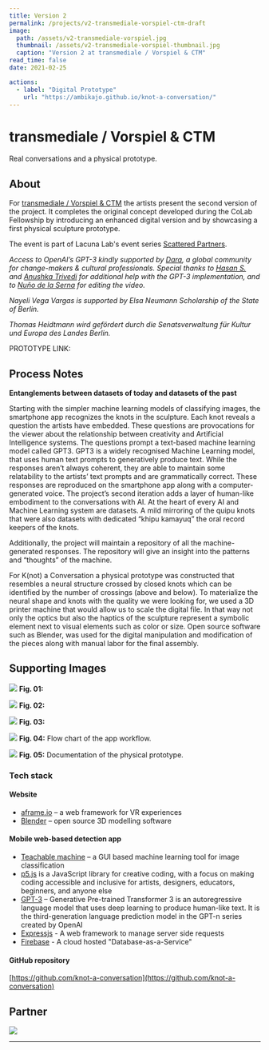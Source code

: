 ```yaml
---
title: Version 2
permalink: /projects/v2-transmediale-vorspiel-ctm-draft
image: 
  path: /assets/v2-transmediale-vorspiel.jpg
  thumbnail: /assets/v2-transmediale-vorspiel-thumbnail.jpg
  caption: "Version 2 at transmediale / Vorspiel & CTM"
read_time: false
date: 2021-02-25

actions:
  - label: "Digital Prototype"
    url: "https://ambikajo.github.io/knot-a-conversation/"
---
```


# transmediale / Vorspiel & CTM
Real conversations and a physical prototype.

## About
For [transmediale / Vorspiel & CTM](https://vorspiel.berlin/) the artists present the second version of the project. It completes the original concept developed during the CoLab Fellowship by introducing an enhanced digital version and by showcasing a first physical sculpture prototype. 

The event is part of Lacuna Lab's event series [Scattered Partners](https://lacunalab.org/events/transmediale-vorspiel-2021-or-scattered-partners).

*Access to OpenAI’s GPT-3 kindly supported by [Dara](https://www.dara.network/), a global community for change-makers & cultural professionals. Special thanks to [Hasan S.](https://curiouswala.com/) and [Anushka Trivedi](https://instagram.com/ophelia.game) for additional help with the GPT-3 implementation, and to [Nuño de la Serna](https://action-io.com/) for editing the video.*

*Nayeli Vega Vargas is supported by Elsa Neumann Scholarship of the State of Berlin.*

*Thomas Heidtmann wird gefördert durch die Senatsverwaltung für Kultur und Europa des Landes Berlin.*


PROTOTYPE LINK: 

## Process Notes
**Entanglements between datasets of today and datasets of the past**

Starting with the simpler machine learning models of classifying images, the smartphone app recognizes the knots in the sculpture. Each knot reveals a question the artists have embedded. These questions are provocations for the viewer about the relationship between creativity and Artificial Intelligence systems. The questions prompt a text-based machine learning model called GPT3. GPT3 is a widely recognised Machine Learning model, that uses human text prompts to generatively produce text. While the responses aren’t always coherent, they are able to maintain some relatability to the artists’ text prompts and are grammatically correct. These responses are reproduced on the smartphone app along with a computer-generated voice. The project’s second iteration adds a layer of human-like embodiment to the conversations with AI. 
At the heart of every AI and Machine Learning system are datasets. A mild mirroring of the quipu knots that were also datasets with dedicated “khipu kamayuq” the oral record keepers of the knots. 

Additionally, the project will maintain a repository of all the machine-generated responses. The repository will give an insight into the patterns and “thoughts” of the machine. 

For K(not) a Conversation a physical prototype was constructed that resembles a neural structure crossed by closed knots which can be identified by the number of crossings (above and below). To materialize the neural shape and knots with the quality we were looking for, we used a 3D printer machine that would allow us to scale the digital file. In that way not only the optics but also the haptics of the sculpture represent a symbolic element next to visual elements such as color or size.
Open source software such as Blender, was used for the digital manipulation and modification of the pieces along with manual labor for the final assembly.


## Supporting Images
![](/assets/v2-individual-pieces.jpg)
**Fig. 01:** 

![](/assets/v2-connecting-pieces.jpg)
**Fig. 02:** 

![](/assets/v2-physical-prototype-finished.jpg)
**Fig. 03:** 

![](/assets/v2-workflow-app.png)
**Fig. 04:** Flow chart of the app workflow.

![](/assets/v2-docu-process.jpg)
**Fig. 05:** Documentation of the physical prototype.


### Tech stack 
#### Website
- [aframe.io](https://aframe.io) – a web framework for VR experiences
- [Blender](https://blender.org) – open source 3D modelling software 

#### Mobile web-based detection app
- [Teachable machine](https://teachablemachine.withgoogle.com/) – a GUI based machine learning tool for image classification
- [p5.js](https://p5js.org/) is a JavaScript library for creative coding, with a focus on making coding accessible and inclusive for artists, designers, educators, beginners, and anyone else
- [GPT-3](https://github.com/openai/gpt-3) – Generative Pre-trained Transformer 3 is an autoregressive language model that uses deep learning to produce human-like text. It is the third-generation language prediction model in the GPT-n series created by OpenAI
- [Expressjs](https://expressjs.com/) - A web framework to manage server side requests
- [Firebase](https://firebase.google.com/docs/database) - A cloud hosted "Database-as-a-Service"

#### GitHub repository
 [https://github.com/knot-a-conversation](https://github.com/knot-a-conversation)
 
## Partner

![](/assets/logos/v2-logos.png) 

 ---
[^1]:[https://yokoiki.com/2020/10/18/codes-in-knots-2/](https://yokoiki.com/2020/10/18/codes-in-knots-2/)
[^2]:[https://computationalmama.xyz](https://computationalmama.xyz)
[^3]:[https://yokoiki.com](https://yokoiki.com)
[^4]:[http://thomasheidtmann.de/](http://thomasheidtmann.de/)
[^5]:[https://befantastic.in/colab/](https://befantastic.in/colab/)
[^6]:[https://miro.com/app/board/o9J_khNZQwE=/](https://miro.com/app/board/o9J_khNZQwE=/)
